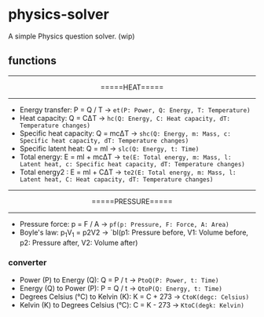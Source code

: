 # physics-solver
A simple Physics question solver. (wip)

## functions
<hr>
<p align=center>=====HEAT=====</p>
<hr>

- Energy transfer:  P = Q / T -> `et(P: Power, Q: Energy, T: Temperature)`
- Heat capacity: Q = CΔT -> `hc(Q: Energy, C: Heat capacity, dT: Temperature changes)`
- Specific heat capacity: Q = mcΔT -> `shc(Q: Energy, m: Mass, c: Specific heat capacity, dT: Temperature changes)`
- Specific latent heat: Q = ml -> `slc(Q: Energy, t: Time)`
- Total energy: E = ml + mcΔT -> `te(E: Total energy, m: Mass, l: Latent heat, c: Specific heat capacity, dT: Temperature changes)`
- Total energy2 : E = ml + CΔT -> `te2(E: Total energy, m: Mass, l: Latent heat, C: Heat capacity, dT: Temperature changes)`

<hr>
<p align=center>=====PRESSURE=====</p>
<hr>

- Pressure force: p = F / A -> `pf(p: Pressure, F: Force, A: Area)`
- Boyle's law: p<sub>1</sub>V<sub>1</sub> = p2V2 -> `bl(p1: Pressure before, V1: Volume before, p2: Pressure after, V2: Volume after)

### converter
- Power (P) to Energy (Q): Q = P / t -> `PtoQ(P: Power, t: Time)`
- Energy (Q) to Power (P): P = Q / t -> `QtoP(Q: Energy, t: Time)`
- Degrees Celsius (°C) to Kelvin (K): K = C + 273 -> `CtoK(degc: Celsius)`
- Kelvin (K) to Degrees Celsius (°C): C = K - 273 -> `KtoC(degk: Kelvin)`

